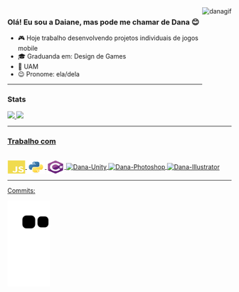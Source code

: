 <img align="right" height="200" alt="danagif" src="https://cdn.discordapp.com/attachments/836712599180935248/873087236869074944/gif.gif">

### Olá! Eu sou a Daiane, mas pode me chamar de Dana 😊


- 🎮 Hoje trabalho desenvolvendo projetos individuais de jogos mobile
- 🎓 Graduanda em: Design de Games
- 💚 UAM
- 😉 Pronome: ela/dela
 
__________________________________________________________________________________________________

### Stats

<div>
  <a href="https://github.com/rpdana">
  <img height="150" src="https://github-readme-stats.vercel.app/api?username=rpdana&show_icons=true&theme=radical&include_all_commits=true&count_private=true"/>
  <img height="150" src="https://github-readme-stats.vercel.app/api/top-langs/?username=rpdana&layout=compact&langs_count=7&theme=radical"/>
</div>
  
__________________________________________________________________________________________________
  
### Trabalho com 
  
<div style="display: inline_block"><br>
  <img align="center" alt="Dana-Js" height="30" width="40" src="https://raw.githubusercontent.com/devicons/devicon/master/icons/javascript/javascript-plain.svg">
  <img align="center" alt="Dana-Python" height="30" width="40" src="https://raw.githubusercontent.com/devicons/devicon/master/icons/python/python-original.svg">
  <img align="center" alt="Dana-Csharp" height="30" width="40" src="https://raw.githubusercontent.com/devicons/devicon/master/icons/csharp/csharp-original.svg">
  <img align="center" alt="Dana-Unity" height="35" width="35" src="https://cdn.discordapp.com/attachments/836712599180935248/873092697592823838/pngwing.com.png">
  <img align="center" alt="Dana-Photoshop" height="35" width="35" src="https://cdn.discordapp.com/attachments/836712599180935248/873089580918792303/efe852ccb2591f06641037c5d72bc87d.png">
  <img align="center" alt="Dana-Illustrator" height="35" width="45" src="https://cdn.discordapp.com/attachments/836712599180935248/873090977756217414/Illustrator-logo.png">
  
</div>

__________________________________________________________________________________________________

Commits:
  
  ![Snake animation](https://github.com/rpdana/rpdana/blob/output/github-contribution-grid-snake.svg)

